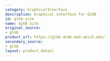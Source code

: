 ```yaml
---
category: GraphicalInterface
description: Graphical interface for GLKB
id: glkb.site
name: GLKB Site
original_source:
- glkb
product_url: https://glkb.dcmb.med.umich.edu/
secondary_source:
- glkb
layout: product_detail
---
```


